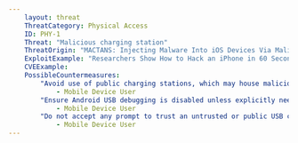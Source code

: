 ```yaml
---
    layout: threat
    ThreatCategory: Physical Access
    ID: PHY-1
    Threat: "Malicious charging station"
    ThreatOrigin: "MACTANS: Injecting Malware Into iOS Devices Via Malicious Chargers [^46]"
    ExploitExample: "Researchers Show How to Hack an iPhone in 60 Seconds [^147]"
    CVEExample:
    PossibleCountermeasures:
        "Avoid use of public charging stations, which may house malicious chargers.":
            - Mobile Device User
        "Ensure Android USB debugging is disabled unless explicitly needed (e.g. by app developers).":
            - Mobile Device User
        "Do not accept any prompt to trust an untrusted or public USB charger.":
            - Mobile Device User
---
```

